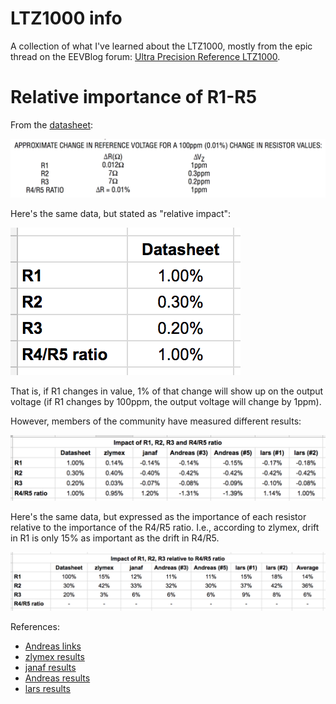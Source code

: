 # LTZ1000 info

A collection of what I've learned about the LTZ1000, mostly from the epic thread on the EEVBlog forum: [Ultra Precision Reference LTZ1000](http://www.eevblog.com/forum/metrology/ultra-precision-reference-ltz1000/).

# Relative importance of R1-R5

From the [datasheet](/media/LTZ1000.pdf):

![](/media/datasheet-resistors-impact.png)

Here's the same data, but stated as "relative impact":

![](/media/resistors-table-1.png)

That is, if R1 changes in value, 1% of that change will show up on the output voltage (if R1 changes by 100ppm, the output voltage will change by 1ppm).

However, members of the community have measured different results:

![](/media/resistors-table-2.png)

Here's the same data, but expressed as the importance of each resistor relative to the importance of the R4/R5 ratio.  I.e., according to zlymex, drift in R1 is only 15% as important as the drift in R4/R5.

![](/media/resistors-table-3.png)

References:
- [Andreas links](https://www.eevblog.com/forum/metrology/resistor-set-for-ltz1000-positive-standard-7v-circuit/)
- [zlymex results](https://www.febo.com/pipermail/volt-nuts/2011-October/001299.html)
- [janaf results](https://www.eevblog.com/forum/metrology/ultra-precision-reference-ltz1000/msg439908/#msg439908)
- [Andreas results](https://www.eevblog.com/forum/metrology/ultra-precision-reference-ltz1000/msg833226/#msg833226)
- [lars results](https://www.eevblog.com/forum/metrology/ultra-precision-reference-ltz1000/msg656529/#msg656529)

